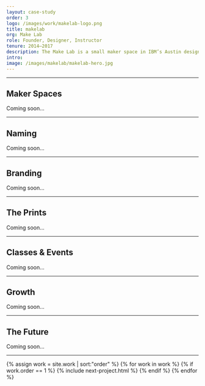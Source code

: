 ```yaml
---
layout: case-study
order: 3
logo: /images/work/makelab-logo.png
title: makelab
org: Make Lab
role: Founder, Designer, Instructor
tenure: 2014–2017
description: The Make Lab is a small maker space in IBM’s Austin design studio. In an increasingly digital workplace focused on outcomes and needle-moving, the practice of working with our hands is a nice reminder of play, commitment, and independence. We built the Make Lab with the goal of creating an open space where tech people could explore, iterate, fail, recharge, and learn together.
intro: 
image: /images/makelab/makelab-hero.jpg
---
```


<hr>

<div class="c-grid__half">
  <h2>Maker Spaces</h2>
  <article class="c-grid__mt c-text-format">
    <p>Coming soon&hellip;</p>
  </article>
</div>

<hr>

<div class="c-grid__half">
  <h2>Naming</h2>
  <article class="c-grid__mt c-text-format">
    <p>Coming soon&hellip;</p>
  </article>
</div>

<hr>

<div class="c-grid__half">
  <h2>Branding</h2>
  <article class="c-grid__mt c-text-format">
    <p>Coming soon&hellip;</p>
  </article>
</div>

<hr>

<div class="c-grid__half">
  <h2>The Prints</h2>
  <article class="c-grid__mt c-text-format">
    <p>Coming soon&hellip;</p>
  </article>
</div>

<hr>

<div class="c-grid__half">
  <h2>Classes &amp; Events</h2>
  <article class="c-grid__mt c-text-format">
    <p>Coming soon&hellip;</p>
  </article>
</div>

<hr>

<div class="c-grid__half">
  <h2>Growth</h2>
  <article class="c-grid__mt c-text-format">
    <p>Coming soon&hellip;</p>
  </article>
</div>

<hr>

<div class="c-grid__half">
  <h2>The Future</h2>
  <article class="c-grid__mt c-text-format">
    <p>Coming soon&hellip;</p>
  </article>
</div>

<hr>

{% assign work = site.work | sort:"order" %}
{% for work in work %}
{% if work.order == 1 %}
{% include next-project.html %}
{% endif %}
{% endfor %}

